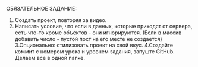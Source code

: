 ОБЯЗАТЕЛЬНОЕ ЗАДАНИЕ: 
1. Создать проект, повторяя за видео.
2. Написать условие, что если в данных, которые приходят от сервера, есть что-то кроме объектов - они игнорируются. (Если в массив добавить число - пустой пост на его месте не создается)
3.Опционально: стилизовать проект на свой вкус.
4.Создайте коммит с номером урока и уровнем задания, запуште GitHub. Делаем все в одной папке.

